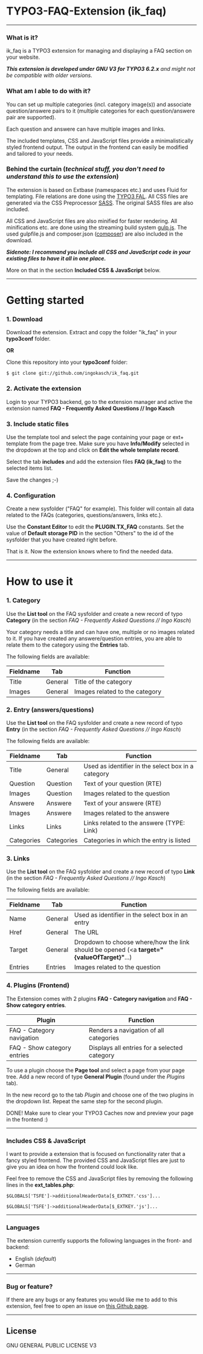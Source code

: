 # TYPO3-FAQ-Extension (ik_faq)

----

### What is it?

ik_faq is a TYPO3 extension for managing and displaying a FAQ section on your website.

***This extension is developed under GNU V3 for TYPO3 6.2.x*** *and might not be compatible with older versions.*

### What am I able to do with it?

You can set up multiple categories (incl. category image(s)) and associate question/answere pairs to it (multiple categories for each question/answere pair are supported).

Each question and answere can have multiple images and links.

The included templates, CSS and JavaScript files provide a minimalistically styled frontend output. The output in the frontend can easily be modified and tailored to your needs.

### Behind the curtain (*technical stuff, you don't need to understand this to use the extension*)

The extension is based on Extbase (namespaces etc.) and uses Fluid for templating. File relations are done using the [TYPO3 FAL](http://docs.typo3.org/TYPO3/FileAbstractionLayerReference/). All CSS files are generated via the CSS Preprocessor [SASS](http://sass-lang.com/). The original SASS files are also included.

All CSS and JavaScript files are also minified for faster rendering. All minifications etc. are done using the streaming build system [gulp.js](http://gulpjs.com).
The used gulpfile.js and composer.json ([composer](https://getcomposer.org/)) are also included in the download.

***Sidenote: I recommand you include all CSS and JavaScript code in your existing files to have it all in one place.***

More on that in the section **Included CSS & JavaScript** below.

---

# Getting started

### 1. Download
Download the extension. Extract and copy the folder "ik_faq" in your **typo3conf** folder.

**OR**

Clone this repository into your **typo3conf** folder:
```
$ git clone git://github.com/ingokasch/ik_faq.git
```

### 2. Activate the extension
Login to your TYPO3 backend, go to the extension manager and active the extension named 
**FAQ - Frequently Asked Questions // Ingo Kasch**

### 3. Include static files
Use the template tool and select the page containing your page or ext+ template from the page tree. Make sure you have **Info/Modify** selected in the dropdown at the top and click on **Edit the whole template record**.

Select the tab **includes** and add the extension files **FAQ (ik_faq)** to the selected items list.

Save the changes ;-)

### 4. Configuration
Create a new sysfolder ("FAQ" for example). This folder will contain all data related to the FAQs (categories, questions/answers, links etc.).

Use the **Constant Editor** to edit the **PLUGIN.TX_FAQ** constants.
Set the value of **Default storage PID** in the section "Others" to the id of the sysfolder that you have created right before.

That is it. Now the extension knows where to find the needed data.

---

# How to use it
### 1. Category
Use the **List tool** on the FAQ sysfolder and create a new record of typo **Category** (in the section *FAQ - Frequently Asked Questions // Ingo Kasch*)

Your category needs a title and can have one, multiple or no images related to it.
If you have created any answere/question entries, you are able to relate them to the category using the **Entries** tab.

The following fields are available:

Fieldname        |Tab           | Function
------------- |-------------| -----
Title      | General | Title of the category
Images      | General      |  Images related to the category

### 2. Entry (answers/questions)
Use the **List tool** on the FAQ sysfolder and create a new record of typo **Entry** (in the section *FAQ - Frequently Asked Questions // Ingo Kasch*)

The following fields are available:

Fieldname        |Tab           | Function
------------- |-------------| -----
Title      | General | Used as identifier in the select box in a category
Question      | Question      |  Text of your question (RTE)
Images | Question      |    Images related to the question
Answere      | Answere      |  Text of your answere (RTE)
Images | Answere      |    Images related to the answere
Links      | Links      |  Links related to the answere (TYPE: Link)
Categories      | Categories      |  Categories in which the entry is listed

### 3. Links
Use the **List tool** on the FAQ sysfolder and create a new record of typo **Link** (in the section *FAQ - Frequently Asked Questions // Ingo Kasch*)

The following fields are available:

Fieldname        |Tab           | Function
------------- |-------------| -----
Name      | General | Used as identifier in the select box in an entry
Href      | General      |  The URL
Target | General      |    Dropdown to choose where/how the link should be opened (<a  **target="{valueOfTarget}"**...)
Entries | Entries      |    Images related to the question

### 4. Plugins (Frontend)
The Extension comes with 2 plugins **FAQ - Category navigation** and **FAQ - Show category entries**.

Plugin        |Function
------------- |-------------
FAQ - Category navigation      | Renders a navigation of all categories
FAQ - Show category entries      | Displays all entries for a selected category

To use a plugin choose the **Page tool** and select a page from your page tree. Add a new record of type **General Plugin** (found under the *Plugins* tab).

In the new record go to the tab *Plugin* and choose one of the two plugins in the dropdown list.
Repeat the same step for the second plugin.

DONE! Make sure to clear your TYPO3 Caches now and preview your page in the frontend :) 

---

### Includes CSS & JavaScript
I want to provide a extension that is focused on functionality rater that a fancy styled frontend. The provided CSS and JavaScript files are just to give you an idea on how the frontend could look like.

Feel free to remove the CSS and JavaScript files by removing the following lines in the **ext_tables.php**:
```
$GLOBALS['TSFE']->additionalHeaderData[$_EXTKEY.'css']...
```
```
$GLOBALS['TSFE']->additionalHeaderData[$_EXTKEY.'js']...
```

---
### Languages
The extension currently supports the following languages in the front- and backend:

- English (*default*)
- German

---

### Bug or feature?
If there are any bugs or any features you would like me to add to this extension, feel free to open an issue on [this Github page](https://github.com/ingokasch/ik_faq/issues).

---

## License

GNU GENERAL PUBLIC LICENSE V3